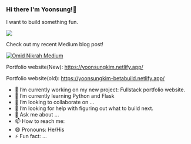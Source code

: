
### Hi there I'm Yoonsung!👋

I want to build something fun.

![](https://komarev.com/ghpvc/?username=jeffkim1118)

Check out my recent Medium blog post!

[![Omid Nikrah Medium](https://github-readme-medium.vercel.app/?username=1019yskim)](https://medium.com/@1019yskim)

Portfolio website(New): https://yoonsungkim.netlify.app/

Portfolio website(old): https://yoonsungkim-betabuild.netlify.app/

- 🔭 I’m currently working on my new project: Fullstack portfolio website.
- 🌱 I’m currently learning Python and Flask
- 👯 I’m looking to collaborate on ...
- 🤔 I’m looking for help with figuring out what to build next.
- 💬 Ask me about ...
- 📫 How to reach me: 
- 😄 Pronouns: He/His
- ⚡ Fun fact: ...
